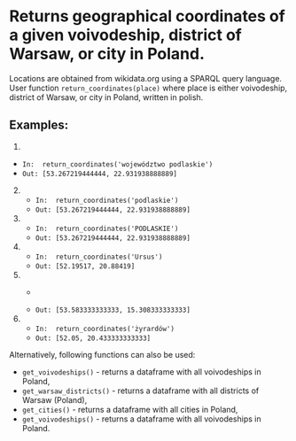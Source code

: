 Returns geographical coordinates of a given voivodeship, district of Warsaw, or city in Poland.
==============

Locations are obtained from wikidata.org using a SPARQL query language.
User function ```return_coordinates(place)``` where place is either voivodeship, district of Warsaw, or city in Poland, written in polish. 

Examples:
--------
1. 
  * ```In:  return_coordinates('województwo podlaskie')```
  * ```Out: [53.267219444444, 22.931938888889]```
   
2.
    * ```In:  return_coordinates('podlaskie')```
    * ```Out: [53.267219444444, 22.931938888889]```
3.
    * ```In:  return_coordinates('PODLASKIE')```
    * ```Out: [53.267219444444, 22.931938888889]```
4.
    * ```In:  return_coordinates('Ursus')```
    * ```Out: [52.19517, 20.88419]```
5.
    * ```In:  return_coordinates('Dobra')
    * ```Out: [53.583333333333, 15.308333333333]```
6.
    * ```In:  return_coordinates('żyrardów')```
    * ```Out: [52.05, 20.433333333333]```    
    
    
Alternatively, following functions can also be used:
* ```get_voivodeships()``` - returns a dataframe with all voivodeships in Poland,
* ```get_warsaw_districts()``` - returns a dataframe with all districts of Warsaw (Poland),
* ```get_cities()``` - returns a dataframe with all cities in Poland,
* ```get_voivodeships()``` - returns a dataframe with all voivodeships in Poland.    
